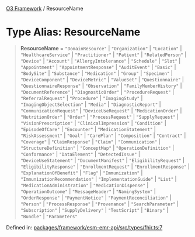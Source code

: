 [O3 Framework](../API.md) / ResourceName

# Type Alias: ResourceName

> **ResourceName** = `"DomainResource"` \| `"Organization"` \| `"Location"` \| `"HealthcareService"` \| `"Practitioner"` \| `"Patient"` \| `"RelatedPerson"` \| `"Device"` \| `"Account"` \| `"AllergyIntolerance"` \| `"Schedule"` \| `"Slot"` \| `"Appointment"` \| `"AppointmentResponse"` \| `"AuditEvent"` \| `"Basic"` \| `"BodySite"` \| `"Substance"` \| `"Medication"` \| `"Group"` \| `"Specimen"` \| `"DeviceComponent"` \| `"DeviceMetric"` \| `"ValueSet"` \| `"Questionnaire"` \| `"QuestionnaireResponse"` \| `"Observation"` \| `"FamilyMemberHistory"` \| `"DocumentReference"` \| `"DiagnosticOrder"` \| `"ProcedureRequest"` \| `"ReferralRequest"` \| `"Procedure"` \| `"ImagingStudy"` \| `"ImagingObjectSelection"` \| `"Media"` \| `"DiagnosticReport"` \| `"CommunicationRequest"` \| `"DeviceUseRequest"` \| `"MedicationOrder"` \| `"NutritionOrder"` \| `"Order"` \| `"ProcessRequest"` \| `"SupplyRequest"` \| `"VisionPrescription"` \| `"ClinicalImpression"` \| `"Condition"` \| `"EpisodeOfCare"` \| `"Encounter"` \| `"MedicationStatement"` \| `"RiskAssessment"` \| `"Goal"` \| `"CarePlan"` \| `"Composition"` \| `"Contract"` \| `"Coverage"` \| `"ClaimResponse"` \| `"Claim"` \| `"Communication"` \| `"StructureDefinition"` \| `"ConceptMap"` \| `"OperationDefinition"` \| `"Conformance"` \| `"DataElement"` \| `"DetectedIssue"` \| `"DeviceUseStatement"` \| `"DocumentManifest"` \| `"EligibilityRequest"` \| `"EligibilityResponse"` \| `"EnrollmentRequest"` \| `"EnrollmentResponse"` \| `"ExplanationOfBenefit"` \| `"Flag"` \| `"Immunization"` \| `"ImmunizationRecommendation"` \| `"ImplementationGuide"` \| `"List"` \| `"MedicationAdministration"` \| `"MedicationDispense"` \| `"OperationOutcome"` \| `"MessageHeader"` \| `"NamingSystem"` \| `"OrderResponse"` \| `"PaymentNotice"` \| `"PaymentReconciliation"` \| `"Person"` \| `"ProcessResponse"` \| `"Provenance"` \| `"SearchParameter"` \| `"Subscription"` \| `"SupplyDelivery"` \| `"TestScript"` \| `"Binary"` \| `"Bundle"` \| `"Parameters"`

Defined in: [packages/framework/esm-emr-api/src/types/fhir.ts:7](https://github.com/habeshabro/openmrs-esm-core/blob/main/packages/framework/esm-emr-api/src/types/fhir.ts#L7)
